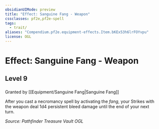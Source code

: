 ```yaml
---
obsidianUIMode: preview
title: "Effect: Sanguine Fang - Weapon"
cssclasses: pf2e,pf2e-spell
tags:
  - trait/
aliases: "Compendium.pf2e.equipment-effects.Item.bKEx53h6lrFOYvpu"
license: OGL
---
```

# Effect: Sanguine Fang - Weapon
## Level 9
### 






Granted by [[Equipment/Sanguine Fang|Sanguine Fang]]

After you cast a necromancy spell by activating the _fang_, your Strikes with the weapon deal 1d4 persistent bleed damage until the end of your next turn.

*Source: Pathfinder Treasure Vault*
*OGL*